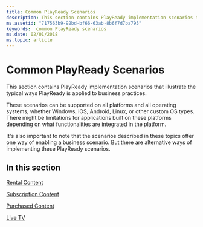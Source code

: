 ```yaml
---
title: Common PlayReady Scenarios
description: This section contains PlayReady implementation scenarios that illustrate the typical ways PlayReady is applied to business practices.
ms.assetid: "717563b9-92bd-bf66-63ab-8b6f7d7ba795"
keywords:  common PlayReady scenarios
ms.date: 02/01/2018
ms.topic: article
---
```



# Common PlayReady Scenarios


This section contains PlayReady implementation scenarios that illustrate the typical ways PlayReady is applied to business practices.

These scenarios can be supported on all platforms and all operating systems, whether Windows, iOS, Android, Linux, or other custom OS types. There might be limitations for applications built on these platforms depending on what functionalities are integrated in the platform.

It's also important to note that the scenarios described in these topics offer one way of enabling a business scenario. But there are alternative ways of implementing these PlayReady scenarios.

## In this section

[Rental Content](scenario-rental-content.md)

[Subscription Content](scenario-subscription-content.md)

[Purchased Content](scenario-purchased-content.md)

[Live TV](scenario-live-tv.md)

